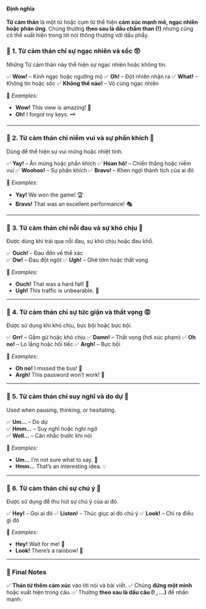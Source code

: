 #### **Định nghĩa**

**Từ cảm thán** là một từ hoặc cụm từ thể hiện **cảm xúc mạnh mẽ, ngạc nhiên hoặc phản ứng**. Chúng thường **theo sau là dấu chấm than (!)** nhưng cũng có thể xuất hiện trong lời nói thông thường với dấu phẩy.

### 🔹 **1. Từ cảm thán chỉ sự ngạc nhiên và sốc** 😲

Những Từ cảm thán này thể hiện sự ngạc nhiên hoặc không tin.

✅ **Wow!** – Kinh ngạc hoặc ngưỡng mộ
✅ **Oh!** – Đột nhiên nhận ra
✅ **What!** – Không tin hoặc sốc
✅ **Không thể nào!** – Vô cùng ngạc nhiên

📌 _Examples:_

- **Wow!** This view is amazing! 🌄
- **Oh!** I forgot my keys. 🗝

---

### 🔹 **2. Từ cảm thán chỉ niềm vui và sự phấn khích** 🎉

Dùng để thể hiện sự vui mừng hoặc nhiệt tình.

✅ **Yay!** – Ăn mừng hoặc phấn khích
✅ **Hoan hô!** – Chiến thắng hoặc niềm vui
✅ **Woohoo!** – Sự phấn khích
✅ **Bravo!** – Khen ngợi thành tích của ai đó

📌 _Examples:_

- **Yay!** We won the game! 🏆
- **Bravo!** That was an excellent performance! 🎭

---

### 🔹 **3. Từ cảm thán chỉ nỗi đau và sự khó chịu** 🤕

Được dùng khi trải qua nỗi đau, sự khó chịu hoặc đau khổ.

✅ **Ouch!** – Đau đớn về thể xác  
✅ **Ow!** – Đau đột ngột
✅ **Ugh!** – Ghê tởm hoặc thất vọng

📌 _Examples:_

- **Ouch!** That was a hard fall! 🤕
- **Ugh!** This traffic is unbearable. 🚗

---

### 🔹 **4. Từ cảm thán chỉ sự tức giận và thất vọng** 😡

Được sử dụng khi khó chịu, bực bội hoặc bực bội.

✅ **Grr!** – Gầm gừ hoặc khó chịu
✅ **Damn!** – Thất vọng (hơi xúc phạm)
✅ **Oh no!** – Lo lắng hoặc hối tiếc
✅ **Argh!** – Bực bội

📌 _Examples:_

- **Oh no!** I missed the bus! 🚌
- **Argh!** This password won’t work! 🔐

---

### 🔹 **5. Từ cảm thán chỉ suy nghĩ và do dự** 🤔

Used when pausing, thinking, or hesitating.

✅ **Um...** – Do dự  
✅ **Hmm...** – Suy nghĩ hoặc nghi ngờ  
✅ **Well...** – Cân nhắc trước khi nói

📌 _Examples:_

- **Um...** I’m not sure what to say. 😬
- **Hmm...** That’s an interesting idea. 💡

---

### 🔹 **6. Từ cảm thán chỉ sự chú ý** 👀

Được sử dụng để thu hút sự chú ý của ai đó.

✅ **Hey!** – Gọi ai đó
✅ **Listen!** – Thúc giục ai đó chú ý
✅ **Look!** – Chỉ ra điều gì đó

📌 _Examples:_

- **Hey!** Wait for me! 🏃
- **Look!** There’s a rainbow! 🌈

---

### 🎯 **Final Notes**

✅ **Thán từ thêm cảm xúc** vào lời nói và bài viết.
✅ Chúng **đứng một mình** hoặc xuất hiện trong câu.
✅ Thường **theo sau là dấu câu (! , …)** để nhấn mạnh.
